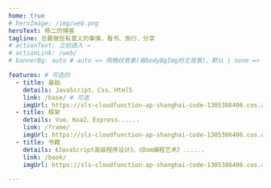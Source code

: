 ```yaml
---
home: true
# heroImage: /img/web.png
heroText: 杨二的博客
tagline: 总要做些有意义的事情，看书、旅行、分享
# actionText: 立刻进入 →
# actionLink: /web/
# bannerBg: auto # auto => 网格纹背景(有bodyBgImg时无背景)，默认 | none => 无 | '大图地址' | background: 自定义背景样式       提示：如发现文本颜色不适应你的背景时可以到palette.styl修改$bannerTextColor变量

features: # 可选的
  - title: 基础
    details: JavaScript、Css、Html5
    link: /base/ # 可选
    imgUrl: https://sls-cloudfunction-ap-shanghai-code-1305386406.cos.ap-shanghai.myqcloud.com/img/web.png # 可选
  - title: 框架
    details: Vue、Koa2、Express......
    link: /frame/
    imgUrl: https://sls-cloudfunction-ap-shanghai-code-1305386406.cos.ap-shanghai.myqcloud.com/img/ui.png
  - title: 书籍
    details: 《JavaScript高级程序设计》、《Dom编程艺术》......
    link: /book/
    imgUrl: https://sls-cloudfunction-ap-shanghai-code-1305386406.cos.ap-shanghai.myqcloud.com/img/more.png

---
```



<!-- 小熊猫 -->
<!-- <img src="/img/panda-waving.png" class="panda no-zoom" style="width: 130px;height: 115px;opacity: 0.8;margin-bottom: -4px;padding-bottom:0;position: fixed;bottom: 0;left: 0.5rem;z-index: 1;"> -->
